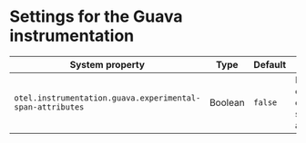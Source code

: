 # Settings for the Guava instrumentation

| System property | Type | Default | Description |
|---|---|---|---|
| `otel.instrumentation.guava.experimental-span-attributes` | Boolean | `false` | Enable the capture of experimental span attributes. |